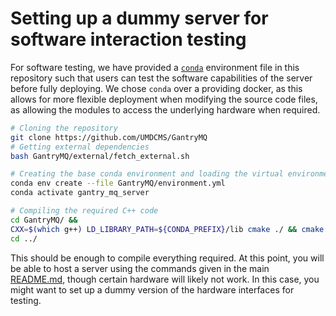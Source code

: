 # Setting up a dummy server for software interaction testing

For software testing, we have provided a [`conda`][conda] environment file in
this repository such that users can test the software capabilities of the
server before fully deploying. We chose `conda` over a providing docker, as
this allows for more flexible deployment when modifying the source code files,
as allowing the modules to access the underlying hardware when required.



```bash
# Cloning the repository
git clone https://github.com/UMDCMS/GantryMQ
# Getting external dependencies
bash GantryMQ/external/fetch_external.sh

# Creating the base conda environment and loading the virtual environment
conda env create --file GantryMQ/environment.yml
conda activate gantry_mq_server

# Compiling the required C++ code
cd GantryMQ/ && 
CXX=$(which g++) LD_LIBRARY_PATH=${CONDA_PREFIX}/lib cmake ./ && cmake --build ./
cd ../
```

This should be enough to compile everything required. At this point, you will
be able to host a server using the commands given in the main
[README.md](../README.md), though certain hardware will likely not work. In
this case, you might want to set up a dummy version of the hardware interfaces
for testing.

[conda]: https://conda.io/projects/conda/en/latest/index.html
